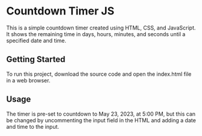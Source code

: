 # Countdown Timer JS

This is a simple countdown timer created using HTML, CSS, and JavaScript. It shows the remaining time in days, hours, minutes, and seconds until a specified date and time.

## Getting Started
To run this project, download the source code and open the index.html file in a web browser.

## Usage
The timer is pre-set to countdown to May 23, 2023, at 5:00 PM, but this can be changed by uncommenting the input field in the HTML and adding a date and time to the input.

